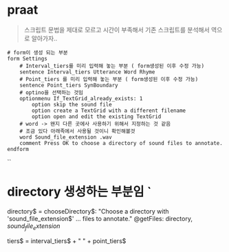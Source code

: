 # praat


> 스크립트 문법을 제대로 모르고 시간이 부족해서 기존 스크립트를 분석해서 역으로 알아가자.. 

``` 
# form이 생성 되는 부분 
form Settings
    # Interval_tiers를 미리 입력해 놓는 부분 ( form생성된 이후 수정 가능)
    sentence Interval_tiers Utterance Word Rhyme
    # Point_tiers 를 미리 입력해 놓는 부분 ( form생성된 이후 수정 가능)
    sentence Point_tiers SynBoundary
    # optino을 선택하는 것임 
    optionmenu If_TextGrid_already_exists: 1
        option skip the sound file
        option create a TextGrid with a different filename
        option open and edit the existing TextGrid
    # word -> 왠지 다른 곳에사 사용하기 위해서 지정하는 것 같음 
    # 조금 있다 아래족에서 사용될 것이니 확인해볼것 
    word Sound_file_extension .wav
    comment Press OK to choose a directory of sound files to annotate.
endform
```

``
# directory 생성하는 부분임 `
directory$ = chooseDirectory$: "Choose a directory with 'sound_file_extension$'
... files to annotate."
@getFiles: directory$, sound_file_extension$

tiers$ = interval_tiers$ + " " + point_tiers$
```


